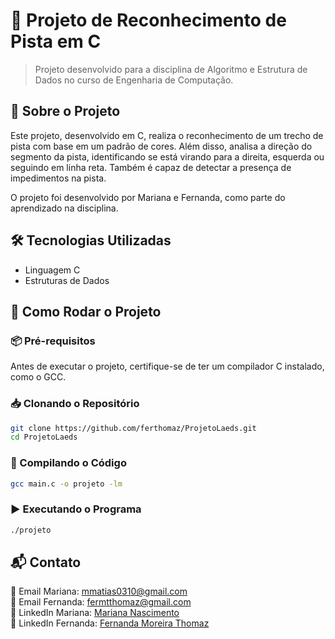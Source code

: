 # 🚀 Projeto de Reconhecimento de Pista em C

> Projeto desenvolvido para a disciplina de Algoritmo e Estrutura de Dados no curso de Engenharia de Computação.

## 📌 Sobre o Projeto

Este projeto, desenvolvido em C, realiza o reconhecimento de um trecho de pista com base em um padrão de cores. Além disso, analisa a direção do segmento da pista, identificando se está virando para a direita, esquerda ou seguindo em linha reta. Também é capaz de detectar a presença de impedimentos na pista.

O projeto foi desenvolvido por Mariana e Fernanda, como parte do aprendizado na disciplina.

## 🛠 Tecnologias Utilizadas

- Linguagem C
- Estruturas de Dados

## 🚀 Como Rodar o Projeto

### 📦 Pré-requisitos

Antes de executar o projeto, certifique-se de ter um compilador C instalado, como o GCC.

### 📥 Clonando o Repositório

```bash
git clone https://github.com/ferthomaz/ProjetoLaeds.git
cd ProjetoLaeds
```

### 🔧 Compilando o Código

```bash
gcc main.c -o projeto -lm
```

### ▶️ Executando o Programa

```bash
./projeto
```

## 📬 Contato

📧 Email Mariana: [mmatias0310@gmail.com](mailto\:mmatias0310@gmail.com)\
📧 Email Fernanda: [fermtthomaz@gmail.com](mailto\:fermtthomaz@gmail.com)\
🔗 LinkedIn Mariana: [Mariana Nascimento](https://www.linkedin.com/in/mariana-matias-nascimento/)\
🔗 LinkedIn Fernanda: [Fernanda Moreira Thomaz](https://www.linkedin.com/in/fernanda-mthomaz/)


